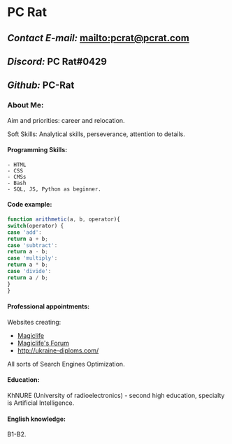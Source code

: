 # PC Rat

## _Contact E-mail:_ <mailto:pcrat@pcrat.com>
## _Discord:_ PC Rat#0429
## _Github:_ PC-Rat

### About Me:

Aim and priorities:
career and relocation.

Soft Skills:
Analytical skills, perseverance, attention to details.

#### Programming Skills:

    - HTML
    - CSS
    - CMSs
    - Bash
    - SQL, JS, Python as beginner.
    
#### Code example:

```javascript
function arithmetic(a, b, operator){
switch(operator) {
case 'add':
return a + b;
case 'subtract':
return a - b;
case 'multiply':
return a * b;
case 'divide':
return a / b;
}
}
```

#### Professional appointments:

Websites creating:

- [Magiclife](https://magiclife.su/)
- [Magiclife's Forum](https://forum.magiclife.su/)
- <http://ukraine-diploms.com/>

All sorts of Search Engines Optimization.



#### Education:

KhNURE (University of radioelectronics) - second high education, specialty is Artificial Intelligence.

#### English knowledge:

B1-B2.
